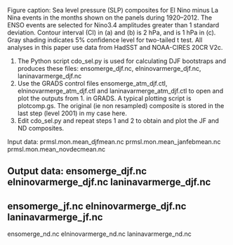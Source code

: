 Figure caption: Sea level pressure (SLP) composites for El Nino minus La Nina events in the months shown on the panels during 1920–2012. The ENSO events are selected for Nino3.4 amplitudes greater than 1 standard deviation. Contour interval (CI) in (a) and (b) is 2 hPa, and is 1 hPa in (c). Gray shading indicates 5% confidence level for two-tailed t test. All analyses in this paper use data from HadSST and NOAA-CIRES 20CR V2c.

1. The Python script cdo_sel.py is used for calculating DJF bootstraps and produces these files: 
ensomerge_djf.nc, elninovarmerge_djf.nc, laninavarmerge_djf.nc
2. Use the GRADS control files ensomerge_atm_djf.ctl, elninovarmerge_atm_djf.ctl and laninavarmerge_atm_djf.ctl to open and 
plot the outputs from 1. in GRADS. A typical plotting script is plotcomp.gs. The original (ie non resampled) composite is stored 
in the last step (level 2001) in my case here.
3. Edit cdo_sel.py and repeat steps 1 and 2 to obtain and plot the JF and ND composites.

Input data:
prmsl.mon.mean_djfmean.nc
prmsl.mon.mean_janfebmean.nc
prmsl.mon.mean_novdecmean.nc

Output data:
ensomerge_djf.nc
elninovarmerge_djf.nc
laninavarmerge_djf.nc
-
ensomerge_jf.nc
elninovarmerge_djf.nc
laninavarmerge_jf.nc
-
ensomerge_nd.nc
elninovarmerge_nd.nc
laninavarmerge_nd.nc
